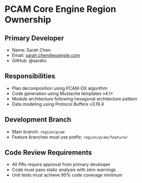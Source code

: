 # PCAM Core Engine Region Ownership

## Primary Developer
- Name: Sarah Chen
- Email: sarah.chen@example.com
- GitHub: @sarahc

## Responsibilities
- Plan decomposition using PCAM-DX algorithm
- Code generation using Mustache templates v4.1+
- Module architecture following hexagonal architecture pattern
- Data modeling using Protocol Buffers v3.19.4

## Development Branch
- Main branch: `region/pcam`
- Feature branches must use prefix: `region/pcam/feature/`

## Code Review Requirements
- All PRs require approval from primary developer
- Code must pass static analysis with zero warnings
- Unit tests must achieve 95% code coverage minimum